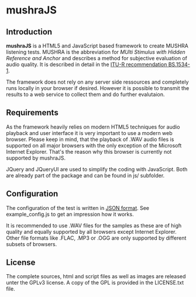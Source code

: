 mushraJS
=====================

Introduction
---------------------

**mushraJS** is a HTML5 and JavaScript based framework to create MUSHRA listening tests. 
MUSHRA is the abbreviation for *MUlti Stimulus with Hidden Reference and Anchor* and 
describes a method for subjective evaluation of audio quality. It is described in detail 
in the [ITU-R recommendation BS.1534-1](http://www.itu.int/rec/R-REC-BS.1116-1-199710-I/e).

The framework does not rely on any server side ressources and completely runs locally in 
your browser if desired. However it is possible to transmit the results to a web service to
collect them and do further evalutaion.


Requirements
---------------------

As the framework heavily relies on modern HTML5 techniques for audio playback and user 
interface it is very important to use a modern web browser. Please keep in mind, that the 
playback of .WAV audio files is supported on all major browsers with the only exception of the 
Microsoft Internet Explorer. That's the reason why this browser is currently not supported 
by mushraJS.

JQuery and JQueryUI are used to simplify the coding with JavaScript. Both are already part of 
the package and can be found in js/ subfolder.

Configuration
---------------------

The configuration of the test is written in [JSON format](http://en.wikipedia.org/wiki/JSON). 
See example_config.js to get an impression how it works.

It is recommended to use .WAV files for the samples as these are of high quality and equally 
supported by all browsers except Internet Explorer. Other file formats like .FLAC, .MP3 or 
.OGG are only supported by different subsets of browsers.


License
---------------------

The complete sources, html and script files as well as images are released unter the GPLv3 
license. A copy of the GPL is provided in the LICENSE.txt file.